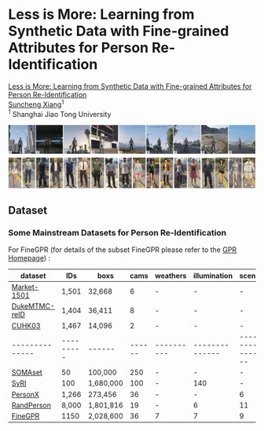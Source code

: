# Less is More: Learning from Synthetic Data with Fine-grained Attributes for Person Re-Identification

[Less is More: Learning from Synthetic Data with Fine-grained Attributes for Person Re-Identification](https://JeremyXSC.github.io/GPR/) <br>
 [Suncheng Xiang](https://JeremyXSC.github.io/)<sup>1</sup> <br>
 <sup>1</sup> Shanghai Jiao Tong University

<img src='images/FineGPR.png'/>

</div> 

## Dataset 
### Some Mainstream Datasets for Person Re-Identification
For FineGPR (for details of the subset FineGPR please refer to the [GPR Homepage](https://JeremyXSC.github.io/GPR/)) :

<center>

| dataset      | IDs     | boxs | cams | weathers | illumination | scene |
|--------------|---------|------|------|----------|--------------|--------------|
| [Market-1501](https://ieeexplore.ieee.org/stamp/stamp.jsp?tp=&arnumber=7410490) | 1,501 | 32,668    | 6      |   -             | -         | -         | 
| [DukeMTMC-reID](https://arxiv.org/pdf/1701.07717.pdf) | 1,404 | 36,411    | 8          | -              | -         | -         |  
| [CUHK03](https://ieeexplore.ieee.org/stamp/stamp.jsp?tp=&arnumber=6909421) | 1,467 | 14,096    | 2          | -              | -         | -         |  
|--------------|---------|------|------|----------|--------------|--------------|
| [SOMAset](https://arxiv.org/pdf/1701.03153.pdf) | 50 | 100,000    | 250     |   -             | -         | -         |  
| [SyRI](https://arxiv.org/pdf/1804.10094.pdf) | 100 | 1,680,000    | 100          | -          |     140     | -         |  
| [PersonX](https://arxiv.org/pdf/1812.02162.pdf) | 1,266 | 273,456    | 36        | -          | -         | 6         |
| [RandPerson](https://arxiv.org/abs/2006.12774) | 8,000 | 1,801,816    | 19       | -          | 6         |11          |  
| [FineGPR]() | 1150    | 2,028,600    | 36        | 7         |     7       | 9          |
</center>